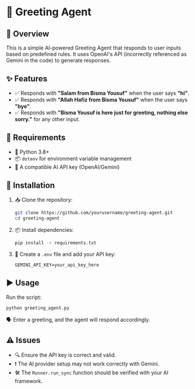 # 🤖 Greeting Agent

## 📌 Overview

This is a simple AI-powered Greeting Agent that responds to user inputs based on predefined rules. It uses OpenAI's API (incorrectly referenced as Gemini in the code) to generate responses.

## ✨ Features

- ✅ Responds with **"Salam from Bisma Yousuf"** when the user says **"hi"**.
- ✅ Responds with **"Allah Hafiz from Bisma Yousuf"** when the user says **"bye"**.
- ✅ Responds with **"Bisma Yousuf is here just for greeting, nothing else sorry."** for any other input.

## 🔧 Requirements

- 🐍 Python 3.8+
- 📦 `dotenv` for environment variable management
- 🔑 A compatible AI API key (OpenAI/Gemini)

## 🚀 Installation

1. 📥 Clone the repository:
   ```sh
   git clone https://github.com/yourusername/greeting-agent.git
   cd greeting-agent
   ```
2. 📦 Install dependencies:
   ```sh
   pip install -r requirements.txt
   ```
3. 📝 Create a `.env` file and add your API key:
   ```env
   GEMINI_API_KEY=your_api_key_here
   ```

## ▶️ Usage

Run the script:

```sh
python greeting_agent.py
```

🗣️ Enter a greeting, and the agent will respond accordingly.

## ⚠️ Issues

- 🔍 Ensure the API key is correct and valid.
- ❗ The AI provider setup may not work correctly with Gemini.
- 🛠️ The `Runner.run_sync` function should be verified with your AI framework.

